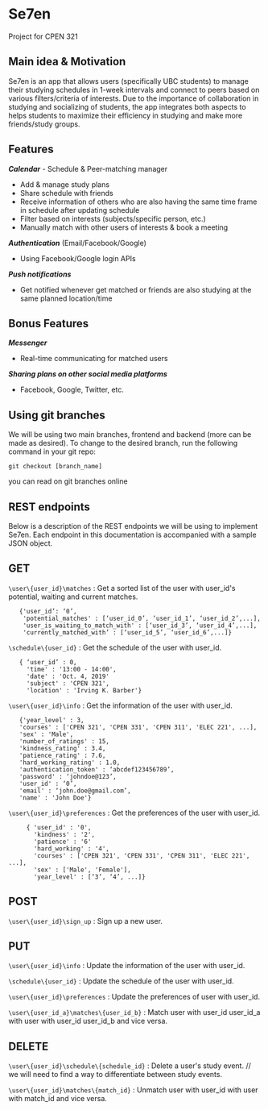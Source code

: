 # Se7en
Project for CPEN 321

## Main idea & Motivation
Se7en is an app that allows users (specifically UBC students) to manage their studying schedules in 1-week intervals and connect to peers based on various filters/criteria of interests. 
Due to the importance of collaboration in studying and socializing of students, the app integrates both aspects to helps students to maximize their efficiency in studying and make more friends/study groups.

## Features
***Calendar*** - Schedule & Peer-matching manager 
- Add & manage study plans 
- Share schedule with friends
- Receive information of others who are also having the same time frame in schedule after updating schedule
- Filter based on interests (subjects/specific person, etc.)
- Manually match with other users of interests & book a meeting

***Authentication*** (Email/Facebook/Google)
- Using Facebook/Google login APIs

***Push notifications***
- Get notified whenever get matched or friends are also studying at the same planned location/time

## Bonus Features
***Messenger***
- Real-time communicating for matched users

***Sharing plans on other social media platforms*** 
- Facebook, Google, Twitter, etc.



## Using git branches
We will be using two main branches, frontend and backend (more can be made as desired). To change to the desired branch, run the following command in your git repo:
```
git checkout [branch_name]
```
you can read on git branches online

## REST endpoints
Below is a description of the REST endpoints we will be using to implement Se7en. Each endpoint in this documentation is accompanied with a sample JSON object.

## GET
`\user\{user_id}\matches` : Get a sorted list of the user with user_id's potential, waiting and current matches.

       {'user_id’: ‘0’,
        'potential_matches' : [‘user_id_0’, ‘user_id_1’, ‘user_id_2’,...],
        'user_is_waiting_to_match_with' : [‘user_id_3’, ‘user_id_4’,...],
        'currently_matched_with’ : [‘user_id_5’, ‘user_id_6’,...]} 

`\schedule\{user_id}` : Get the schedule of the user with user_id. 

       { ‘user_id’ : 0, 
         'time' : '13:00 - 14:00', 
         'date' : 'Oct. 4, 2019'
         'subject' : 'CPEN 321', 
         'location' : 'Irving K. Barber'}

`\user\{user_id}\info` : Get the information of the user with user_id. 

       {'year_level' : 3, 
       'courses' : ['CPEN 321', 'CPEN 331', 'CPEN 311', 'ELEC 221', ...], 
       'sex' : 'Male',
       'number_of_ratings' : 15, 
       'kindness_rating' : 3.4, 
       'patience_rating' : 7.6,
       'hard_working_rating' : 1.0,
       'authentication_token' : ‘abcdef123456789’,
       'password' : ‘johndoe@123’,
       'user_id' : ‘0’,
       'email' : ‘john.doe@gmail.com’,
       'name' : 'John Doe'}

`\user\{user_id}\preferences` : Get the preferences of the user with user_id.

         { 'user_id' : '0', 
           'kindness' : '2', 
           'patience' : '6'
           'hard_working' : '4', 
           'courses' : ['CPEN 321', 'CPEN 331', 'CPEN 311', 'ELEC 221', ...], 
           'sex' : ['Male', 'Female'],
           'year_level' : [‘3’, ‘4’, ...]}

## POST

`\user\{user_id}\sign_up` : Sign up a new user. 
 

## PUT

`\user\{user_id}\info` : Update the information of the user with user_id. 


`\schedule\{user_id}` : Update the schedule of the user with user_id. 


`\user\{user_id}\preferences` : Update the preferences of user with user_id. 


`\user\{user_id_a}\matches\{user_id_b}` : Match user with user_id user_id_a with user with user_id user_id_b and vice versa.


## DELETE
`\user\{user_id}\schedule\{schedule_id}` : Delete a user's study event. 
// we will need to find a way to differentiate between study events.

`\user\{user_id}\matches\{match_id}` : Unmatch user with user_id with user with match_id and vice versa.



